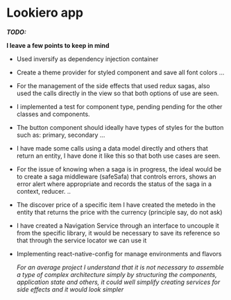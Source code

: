 # Lookiero app

***TODO:***

**I leave a few points to keep in mind**

- Used inversify as dependency injection container
  
- Create a theme provider for styled component and save all font colors ...
  
- For the management of the side effects that used redux sagas, also used the calls directly in the view so that both options of use are seen.
  
- I implemented a test for component type, pending pending for the other classes and components.
  
- The button component should ideally have types of styles for the button such as: primary, secondary ...
  
- I have made some calls using a data model directly and others that return an entity, I have done it like this so that both use cases are seen.
  
- For the issue of knowing when a saga is in progress, the ideal would be to create a saga middleware (safeSafa) that controls errors, shows an error alert where appropriate and records the status of the saga in a context, reducer. ..
  
- The discover price of a specific item I have created the metedo in the entity that returns the price with the currency (principle say, do not ask)
  
- I have created a Navigation Service through an interface to uncouple it from the specific library, it would be necessary to save its reference so that through the service locator we can use it
  
- Implementing react-native-config for manage environments and flavors


  *For an average project I understand that it is not necessary to assemble a type of complex architecture simply by structuring the components, application state and others, it could well simplify creating services for side effects and it would look simpler*

